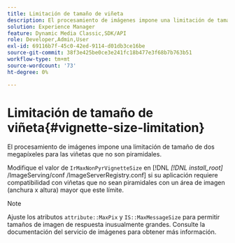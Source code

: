 ```yaml
---
title: Limitación de tamaño de viñeta
description: El procesamiento de imágenes impone una limitación de tamaño de dos megapíxeles para las viñetas que no son piramidales.
solution: Experience Manager
feature: Dynamic Media Classic,SDK/API
role: Developer,Admin,User
exl-id: 69116b7f-45c0-42ed-9114-d01db3ce16be
source-git-commit: 38f3e425be0ce3e241fc18b477e3f68b7b763b51
workflow-type: tm+mt
source-wordcount: '73'
ht-degree: 0%

---
```


# Limitación de tamaño de viñeta{#vignette-size-limitation}

El procesamiento de imágenes impone una limitación de tamaño de dos megapíxeles para las viñetas que no son piramidales.

Modifique el valor de `IrMaxNonPyrVignetteSize` en [!DNL *[!DNL install_root]* /ImageServing/conf /ImageServerRegistry.conf] si su aplicación requiere compatibilidad con viñetas que no sean piramidales con un área de imagen (anchura x altura) mayor que este límite.

>[!NOTE]
>
>Ajuste los atributos `attribute::MaxPix` y `IS::MaxMessageSize` para permitir tamaños de imagen de respuesta inusualmente grandes. Consulte la documentación del servicio de imágenes para obtener más información.

